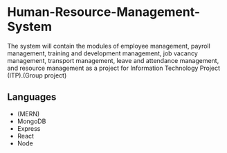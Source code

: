 # Human-Resource-Management-System
The system will contain the modules of employee management, payroll management, training and development management, job vacancy management, transport management, leave and attendance management, and resource management as a project for Information Technology Project (ITP).(Group project) 
## Languages
- (MERN)
- MongoDB
- Express
- React 
- Node
